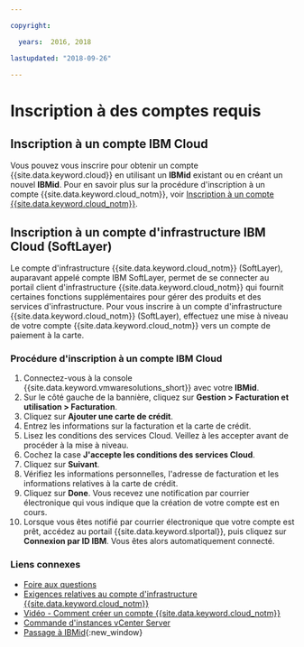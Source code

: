 ```yaml
---

copyright:

  years:  2016, 2018

lastupdated: "2018-09-26"

---
```


# Inscription à des comptes requis

## Inscription à un compte IBM Cloud

Vous pouvez vous inscrire pour obtenir un compte {{site.data.keyword.cloud}} en utilisant un **IBMid** existant ou en créant un nouvel **IBMid**. Pour en savoir plus sur la procédure d'inscription à un compte {{site.data.keyword.cloud_notm}}, voir [Inscription à un compte {{site.data.keyword.cloud_notm}}](https://console.bluemix.net/docs/account/adminpublic.html#signing-up-for-ibm-cloud).

## Inscription à un compte d'infrastructure IBM Cloud (SoftLayer)

Le compte d'infrastructure {{site.data.keyword.cloud_notm}} (SoftLayer), auparavant appelé compte IBM SoftLayer, permet de se connecter au portail client d'infrastructure {{site.data.keyword.cloud_notm}} qui fournit certaines fonctions supplémentaires pour gérer des produits et des services d'infrastructure. Pour vous inscrire à un compte d'infrastructure {{site.data.keyword.cloud_notm}} (SoftLayer), effectuez une mise à niveau de votre compte {{site.data.keyword.cloud_notm}} vers un compte de paiement à la carte.

### Procédure d'inscription à un compte IBM Cloud

1. Connectez-vous à la console {{site.data.keyword.vmwaresolutions_short}} avec votre **IBMid**.
2. Sur le côté gauche de la bannière, cliquez sur **Gestion > Facturation et utilisation > Facturation**.
3. Cliquez sur **Ajouter une carte de crédit**.
4. Entrez les informations sur la facturation et la carte de crédit.
5. Lisez les conditions des services Cloud. Veillez à les accepter avant de procéder à la mise à niveau.
6. Cochez la case **J'accepte les conditions des services Cloud**.
7. Cliquez sur **Suivant**.
8. Vérifiez les informations personnelles, l'adresse de facturation et les informations relatives à la carte de crédit.
9. Cliquez sur **Done**. Vous recevez une notification par courrier électronique qui vous indique que la création de votre compte est en cours.
10. Lorsque vous êtes notifié par courrier électronique que votre compte est prêt, accédez au portail {{site.data.keyword.slportal}}, puis cliquez sur **Connexion par ID IBM**.
    Vous êtes alors automatiquement connecté.

### Liens connexes

* [Foire aux questions](faq.html)
* [Exigences relatives au compte d'infrastructure {{site.data.keyword.cloud_notm}}](slaccountrequirement.html)
* [Vidéo - Comment créer un compte {{site.data.keyword.cloud_notm}}](https://www.youtube.com/watch?v=HBkY-Fs1d6E)
* [Commande d'instances vCenter Server](../vcenter/vc_orderinginstance.html)
* [Passage à IBMid](https://console.ng.bluemix.net/docs/admin/softlayerlink.html){:new_window}
